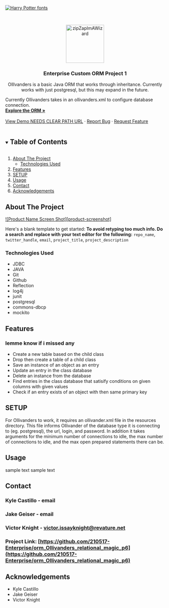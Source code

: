 <!-- Harry Potter font obtained open sourced from: https://www.fontspace.com/category/harry-potter -->
[![Harry Potter fonts](https://see.fontimg.com/api/renderfont4/MVZ6w/eyJyIjoiZnMiLCJoIjoxMzAsInciOjIwMDAsImZzIjo2NSwiZmdjIjoiIzAwMDAwMCIsImJnYyI6IiNGRkZGRkYiLCJ0IjoxfQ/T2xsaXZhbmRlcidzIFJlbGF0aW9uYWwgTWFnaWM/harry-p.png)](https://www.fontspace.com/category/harry-potter)


<!-- PROJECT LOGO -->
<br />
<p align="center">
  <a href="https://github.com/210517-Enterprise/orm_Ollivanders_relational_magic_p6">
    <img src="http://www.webweaver.nu/clipart/img/fantasy/wizards/lightning-bolts.gif" alt="zipZapImAWizard" width="120" height="120">
  </a>

  <h3 align="center">Enterprise Custom ORM Project 1</h3>

  <p align="center">
    Olllvanders is a basic Java ORM that works through inheritance. Currently works with just postgresql, but this may expand in the future.

Currently Ollivanders takes in an ollivanders.xml to configure database connection.
    <br />
    <a href="https://github.com/210517-Enterprise/orm_Ollivanders_relational_magic_p6"><strong>Explore the ORM »</strong></a>
    <br />
    <br />
    <a href="https://github.com/210517-Enterprise/orm_Ollivanders_relational_magic_p6">View Demo NEEDS CLEAR PATH URL</a>
    ·
    <a href="https://github.com/210517-Enterprise/orm_Ollivanders_relational_magic_p6/issues">Report Bug</a>
    ·
    <a href="https://github.com/210517-Enterprise/orm_Ollivanders_relational_magic_p6/issues">Request Feature</a>
  </p>
</p>



<!-- TABLE OF CONTENTS -->
<details open="open">
  <summary><h2 style="display: inline-block">Table of Contents</h2></summary>
  <ol>
    <li>
      <a href="#about-the-project">About The Project</a>
      <ul>
        <li><a href="#technologies-used">Technologies Used</a></li>
      </ul>
    </li>
    <li>
      <a href="#features">Features</a>
    </li>
    <li><a href="#setup">SETUP</a></li>
    <li><a href="#usage">Usage</a></li>
    <li><a href="#contact">Contact</a></li>
    <li><a href="#acknowledgements">Acknowledgements</a></li>
  </ol>
</details>



<!-- ABOUT THE PROJECT -->
## About The Project

[![Product Name Screen Shot][product-screenshot]](https://example.com)

Here's a blank template to get started:
**To avoid retyping too much info. Do a search and replace with your text editor for the following:**
`repo_name`, `twitter_handle`, `email`, `project_title`, `project_description`


### Technologies Used
* JDBC
* JAVA
* Git
* Github
* Reflection
* log4j 
* junit
* postgresql
* commons-dbcp
* mockito



<!-- GETTING STARTED -->
## Features
### lemme know if i missed any
* Create a new table based on the child class
* Drop then create a table of a child class
* Save an instance of an object as an entry
* Update an entry in the class database
* Delete an instance from the database
* Find entries in the class database that satisify conditions on given columns with given values
* Check if an entry exists of an object with then same primary key




<!-- USAGE EXAMPLES -->
## SETUP

For Ollivanders to work, it requires an ollivander.xml file in the resources directory. This file informs Ollivander of the database type it is connecting to (eg. postgresql), the url, login, and password. In addition it takes arguments for the minimum number of connections to idle, the max number of connections to idle, and the max open prepared statements there can be.



<!-- ROADMAP -->
## Usage

sample text sample text

<!-- CONTACT -->
## Contact

### Kyle Castillo - email 

### Jake Geiser - email 

### Victor Knight - victor.issayknight@revature.net
### Project Link: [https://github.com/210517-Enterprise/orm_Ollivanders_relational_magic_p6](https://github.com/210517-Enterprise/orm_Ollivanders_relational_magic_p6)



<!-- ACKNOWLEDGEMENTS -->
## Acknowledgements

* Kyle Castillo
* Jake Geiser
* Victor Knight

